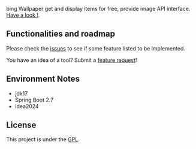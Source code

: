 bing Wallpaper get and display items for free, provide image API interface. [Have a look !](https://bing.xpyvip.top).

## Functionalities and roadmap

Please check the [issues](https://github.com/xpy865934/bingWallpaper-GPL/issues) to see if some feature listed to be implemented.

You have an idea of a tool? Submit a [feature request](https://github.com/xpy865934/bingWallpaper-GPL/issues/new/choose)!

## Environment Notes

- jdk17
- Spring Boot 2.7
- idea2024

## License

This project is under the [GPL](LICENSE).